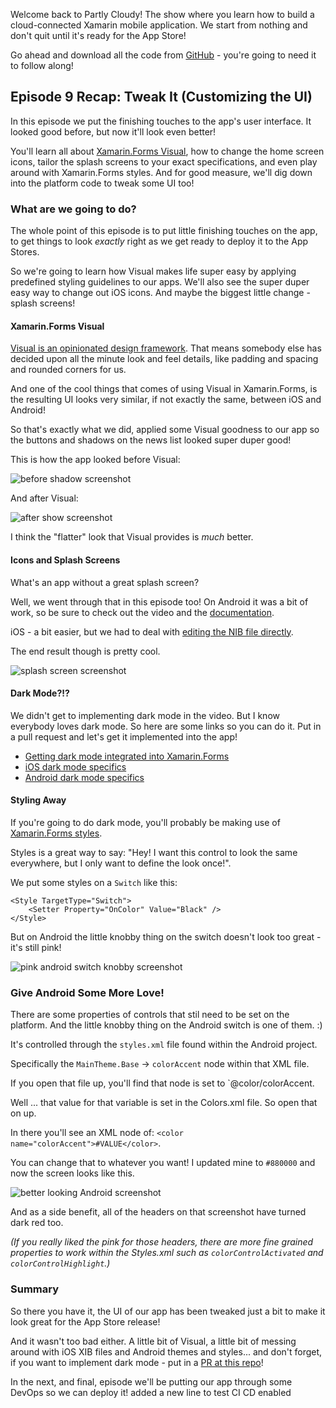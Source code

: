 Welcome back to Partly Cloudy! The show where you learn how to build a cloud-connected Xamarin mobile application. We start from nothing and don't quit until it's ready for the App Store!

Go ahead and download all the code from [GitHub](https://github.com/codemillmatt/partly-newsy-s1e9) - you're going to need it to follow along!

## Episode 9 Recap: Tweak It (Customizing the UI)

In this episode we put the finishing touches to the app's user interface. It looked good before, but now it'll look even better!

You'll learn all about [Xamarin.Forms Visual](https://docs.microsoft.com/xamarin/xamarin-forms/user-interface/visual/material-visual?WT.mc_id=partlycloudy-github-masoucou), how to change the home screen icons, tailor the splash screens to your exact specifications, and even play around with Xamarin.Forms styles. And for good measure, we'll dig down into the platform code to tweak some UI too!

### What are we going to do?

The whole point of this episode is to put little finishing touches on the app, to get things to look _exactly_ right as we get ready to deploy it to the App Stores.

So we're going to learn how Visual makes life super easy by applying predefined styling guidelines to our apps. We'll also see the super duper easy way to change out iOS icons. And maybe the biggest little change - splash screens!

#### Xamarin.Forms Visual

[Visual is an opinionated design framework](https://docs.microsoft.com/xamarin/android/user-interface/material-theme?WT.mc_id=partlycloudy-github-masoucou). That means somebody else has decided upon all the minute look and feel details, like padding and spacing and rounded corners for us.

And one of the cool things that comes of using Visual in Xamarin.Forms, is the resulting UI looks very similar, if not exactly the same, between iOS and Android!

So that's exactly what we did, applied some Visual goodness to our app so the buttons and shadows on the news list looked super duper good!

This is how the app looked before Visual:

![before shadow screenshot](https://res.cloudinary.com/code-mill-technologies-inc/image/upload/c_scale,e_shadow:40,h_800/v1583349462/Simulator_Screen_Shot_-_iPhone_11_-_2020-03-04_at_11.15.43_chppnp.png)

And after Visual:

![after show screenshot](https://res.cloudinary.com/code-mill-technologies-inc/image/upload/c_scale,e_shadow:40,h_800/v1583349462/Simulator_Screen_Shot_-_iPhone_11_-_2020-03-04_at_11.15.49_ansvq5.png)

I think the "flatter" look that Visual provides is _much_ better.

#### Icons and Splash Screens

What's an app without a great splash screen?

Well, we went through that in this episode too! On Android it was a bit of work, so be sure to check out the video and the [documentation](https://docs.microsoft.com/xamarin/android/user-interface/splash-screen?WT.mc_id=partlycloudy-github-masoucou).

iOS - a bit easier, but we had to deal with [editing the NIB file directly](https://docs.microsoft.com/xamarin/ios/user-interface/storyboards?WT.mc_id=partlycloudy-github-masoucou).

The end result though is pretty cool.

![splash screen screenshot](https://res.cloudinary.com/code-mill-technologies-inc/image/upload/c_scale,e_shadow:40,h_800/v1583349462/Simulator_Screen_Shot_-_iPhone_11_-_2020-03-04_at_11.14.44_dwcnah.png)

#### Dark Mode?!?

We didn't get to implementing dark mode in the video. But I know everybody loves dark mode. So here are some links so you can do it. Put in a pull request and let's get it implemented into the app!

* [Getting dark mode integrated into Xamarin.Forms](https://devblogs.microsoft.com/xamarin/modernizing-ios-apps-dark-mode-xamarin/?WT.mc_id=partlycloudy-github-masoucou)
* [iOS dark mode specifics](https://docs.microsoft.com/xamarin/ios/platform/ios13/dark-mode?WT.mc_id=partlycloudy-github-masoucou)
* [Android dark mode specifics](https://docs.microsoft.com/xamarin/android/platform/android-10?WT.mc_id=partlycloudy-github-masoucou#enhance-your-app-with-android-10-features-and-apis)

#### Styling Away

If you're going to do dark mode, you'll probably be making use of [Xamarin.Forms styles](https://docs.microsoft.com/xamarin/get-started/quickstarts/styling?WT.mc_id=partlycloudy-github-masoucou).

Styles is a great way to say: "Hey! I want this control to look the same everywhere, but I only want to define the look once!".

We put some styles on a `Switch` like this: 

```language-xaml
<Style TargetType="Switch">
    <Setter Property="OnColor" Value="Black" />
</Style>
````

But on Android the little knobby thing on the switch doesn't look too great - it's still pink!

![pink android switch knobby screenshot](https://res.cloudinary.com/code-mill-technologies-inc/image/upload/c_scale,e_shadow:40,h_800/v1583351069/Screenshot_1583350235_x4ey8c.png)

### Give Android Some More Love!

There are some properties of controls that stil need to be set on the platform. And the little knobby thing on the Android switch is one of them. :) 

It's controlled through the `styles.xml` file found within the Android project.

Specifically the `MainTheme.Base` -> `colorAccent` node within that XML file.

If you open that file up, you'll find that node is set to `@color/colorAccent.

Well ... that value for that variable is set in the Colors.xml file. So open that on up.

In there you'll see an XML node of: `<color name="colorAccent">#VALUE</color>`.

You can change that to whatever you want! I updated mine to `#880000` and now the screen looks like this.

![better looking Android screenshot](https://res.cloudinary.com/code-mill-technologies-inc/image/upload/c_scale,e_shadow:40,h_800/v1583351069/Screenshot_1583350695_yxxar2.png)

And as a side benefit, all of the headers on that screenshot have turned dark red too. 

*(If you really liked the pink for those headers, there are more fine grained properties to work within the Styles.xml such as `colorControlActivated` and `colorControlHighlight`.)*

### Summary

So there you have it, the UI of our app has been tweaked just a bit to make it look great for the App Store release!

And it wasn't too bad either. A little bit of Visual, a little bit of messing around with iOS XIB files and Android themes and styles... and don't forget, if you want to implement dark mode - put in a [PR at this repo](https://github.com/codemillmatt/partly-newsy-s1e9)!

In the next, and final, episode we'll be putting our app through some DevOps so we can deploy it!
added a new line to test CI
CD enabled
